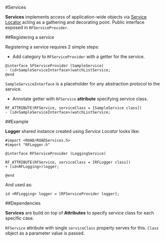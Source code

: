 #Services

**Services** implements access of application-wide objects via [Service Locator](http://en.wikipedia.org/wiki/Service_locator_pattern) acting as a gathering and decorating point. Public interface exposed in `RFServiceProvider`.

##Registering a service

Registering a service requires 2 simple steps:

* Add category to `RFServiceProvider` with a getter for the service.
  
```objc
@interface SFServiceProvider (SampleService)
- (id<SampleServiceInterface>)watchListService;
@end	
```

`SampleServiceInterface` is a placeholder for any abstraction protocol to the service.
	
* Annotate getter with `RFService` **attribute** specifying service class.

```objc
RF_ATTRIBUTE(RFService, serviceClass = [SampleService class])
- (id<SampleServiceInterface>)watchListService;
```

##Example

**Logger** shared instance created using *Service Locator* looks like:
```objc
#import <ROAD/ROADServices.h>
#import "RFLogger.h"

@interface RFServiceProvider (LoggingService)

RF_ATTRIBUTE(RFService, serviceClass = [RFLogger class])
+ (id<RFLogging>)logger;

@end
```
And used as:
```objc
id <RFLogging> logger = [RFServiceProvider logger];
```
##Dependencies

**Services** are build on top of **Attributes** to specify service class for each specific case.

`RFService` attribute with single `serviceClass` property serves for this. `Class` object as a parameter value is passed.